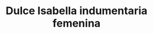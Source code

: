 ---
title: "Dulce Isabella indumentaria femenina"
url: /alta-gracia/dulce-isabella-indumentaria-femenina/
shop: Kleidung
---